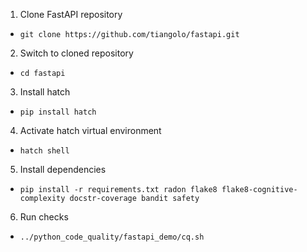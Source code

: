 1. Clone FastAPI repository

- `git clone https://github.com/tiangolo/fastapi.git`

2. Switch to cloned repository

- `cd fastapi`

3. Install hatch

- `pip install hatch`

4. Activate hatch virtual environment

- `hatch shell`

5. Install dependencies

- `pip install -r requirements.txt radon flake8 flake8-cognitive-complexity docstr-coverage bandit safety`

6. Run checks

- `../python_code_quality/fastapi_demo/cq.sh`
